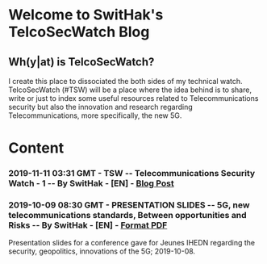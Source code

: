 # Welcome to SwitHak's TelcoSecWatch Blog

## Wh(y|at) is TelcoSecWatch?
I create this place to dissociated the both sides of my technical watch.
TelcoSecWatch (#TSW) will be a place where the idea behind is to share, write or just to index some useful resources related to Telecommunications security but also the innovation and research regarding Telecommunications, more specifically, the new 5G.

# Content

### 2019-11-11 03:31 GMT - TSW -- Telecommunications Security Watch - 1 -- By SwitHak - [EN] - [Blog Post](https://swithak.github.io/TelcoSecWatch/Pub/5G/Resources/Blog/2-Telecommunications-Security-Watch-1)

### 2019-10-09 08:30 GMT - PRESENTATION SLIDES -- 5G, new telecommunications standards, Between opportunities and Risks -- By SwitHak - [EN] - [Format PDF](https://github.com/SwitHak/SwitHak.github.io/blob/master/Pub/20190908-5G-Between-opportunities-and-risks_%40SwitHak_FINALE.pdf)
Presentation slides for a conference gave for Jeunes IHEDN regarding the security, geopolitics, innovations of the 5G;  2019-10-08.
